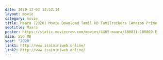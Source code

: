 ```yaml
---
date: 2020-12-03 13:52:14
layout: movie
category: movie
title: Maara (2020) Movie Download Tamil HD Tamilrockers [Amazon Prime Video]
seotitle: Maara
poster: https://static.moviecrow.com/movies/4465-maara/180811-180809-Ej3M13DVoAA7EmB-px144.jpg
size: 550 MB
year: "2020"
link1: http://www.isaiminiweb.online/
link2: http://www.isaiminiweb.online/
---
```

